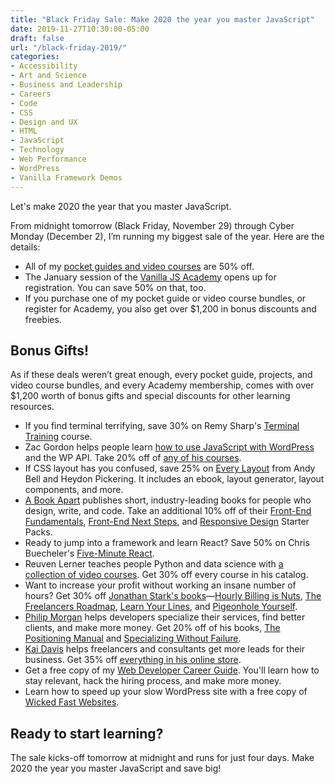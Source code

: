 ```yaml
---
title: "Black Friday Sale: Make 2020 the year you master JavaScript"
date: 2019-11-27T10:30:00-05:00
draft: false
url: "/black-friday-2019/"
categories:
- Accessibility
- Art and Science
- Business and Leadership
- Careers
- Code
- CSS
- Design and UX
- HTML
- JavaScript
- Technology
- Web Performance
- WordPress
- Vanilla Framework Demos
---
```


Let's make 2020 the year that you master JavaScript.

From midnight tomorrow (Black Friday, November 29) through Cyber Monday (December 2), I’m running my biggest sale of the year. Here are the details:

- All of my [pocket guides and video courses](https://vanillajsguides.com) are 50% off.
- The January session of the [Vanilla JS Academy](https://vanillajsacademy.com) opens up for registration. You can save 50% on that, too.
- If you purchase one of my pocket guide or video course bundles, or register for Academy, you also get over $1,200 in bonus discounts and freebies.


## Bonus Gifts!

As if these deals weren’t great enough, every pocket guide, projects, and video course bundles, and every Academy membership, comes with over $1,200 worth of bonus gifts and special discounts for other learning resources.

- If you find terminal terrifying, save 30% on Remy Sharp's [Terminal Training](https://terminal.training/) course.
- Zac Gordon helps people learn [how to use JavaScript with WordPress](https://javascriptforwp.com/) and the WP API. Take 20% off of [any of his courses](https://javascriptforwp.com/product-category/courses/).
- If CSS layout has you confused, save 25% on [Every Layout](https://every-layout.dev/) from Andy Bell and Heydon Pickering. It includes an ebook, layout generator, layout components, and more.
- [A Book Apart](https://abookapart.com/) publishes short, industry-leading books for people who design, write, and code. Take an additional 10% off of their [Front-End Fundamentals](https://abookapart.com/collections/front-end-fundamentals), [Front-End Next Steps](https://abookapart.com/collections/front-end-next-steps), and [Responsive Design](https://abookapart.com/collections/responsive-design) Starter Packs.
- Ready to jump into a framework and learn React? Save 50% on Chris Buecheler's [Five-Minute React](https://closebrace.com/categories/five-minute-react).
- Reuven Lerner teaches people Python and data science with [a collection of video courses](https://store.lerner.co.il/?coupon=VANILLAJS). Get 30% off every course in his catalog.
- Want to increase your profit without working an insane number of hours? Get 30% off [Jonathan Stark's books](https://jonthanstark.com/pricing)&mdash;[Hourly Billing is Nuts](https://jonathanstark.com/hbin), [The Freelancers Roadmap](https://jonathanstark.com/tfr), [Learn Your Lines](https://jonathanstark.com/lyl), and [Pigeonhole Yourself](https://jonathanstark.com/py).
- [Philip Morgan](https://philipmorganconsulting.com) helps developers specialize their services, find better clients, and make more money. Get 20% off of his books, [The Positioning Manual](https://www.philipmorganconsulting.com/the-positioning-manual-for-technical-firms/) and [Specializing Without Failure](https://www.philipmorganconsulting.com/specializing-without-failure/).
- [Kai Davis](https://kaidavis.com/) helps freelancers and consultants get more leads for their business. Get 35% off [everything in his online store](https://store.kaidavis.com/discount/GoMakeThings2019).
- Get a free copy of my [Web Developer Career Guide](https://gomakethings.com/career-guide/). You'll learn how to stay relevant, hack the hiring process, and make more money.
- Learn how to speed up your slow WordPress site with a free copy of [Wicked Fast Websites](https://gomakethings.com/wicked-fast-websites/).

## Ready to start learning?

The sale kicks-off tomorrow at midnight and runs for just four days. Make 2020 the year you master JavaScript and save big!